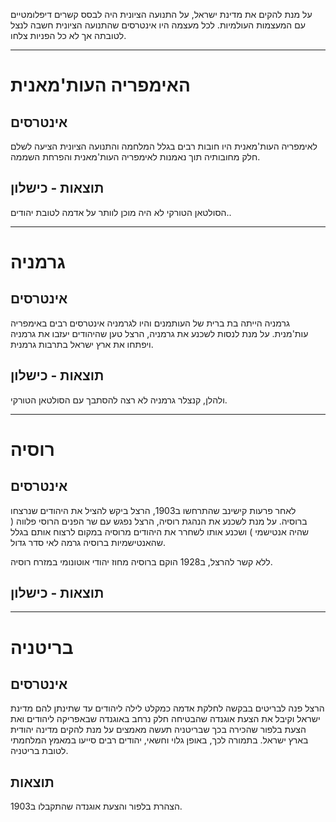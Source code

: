 על מנת להקים את מדינת ישראל, על התנועה הציונית היה לבסס קשרים דיפלומטיים עם המעצמות העולמיות. לכל מעצמה היו אינטרסים שהתנועה הציונית חשבה לנצל לטובתה אך לא כל הפניות צלחו.

---

# האימפריה העות'מאנית
## אינטרסים
לאימפריה העות'מאנית היו חובות רבים בגלל המלחמה והתנועה הציונית הציעה לשלם חלק מחובותיה תוך נאמנות לאימפריה העות'מאנית והפרחת השממה.

## תוצאות - כישלון
הסולטאן הטורקי לא היה מוכן לוותר על אדמה לטובת יהודים..

---

# גרמניה
## אינטרסים
גרמניה הייתה בת ברית של העותמנים והיו לגרמניה אינטרסים רבים באימפריה עות'מנית. על מנת לנסות לשכנע את גרמניה, הרצל טען שהיהודים יעזבו את גרמניה ויפתחו את ארץ ישראל בתרבות גרמנית.

## תוצאות - כישלון
ולהלן, קנצלר גרמניה לא רצה להסתבך עם הסולטאן הטורקי.

---

# רוסיה
## אינטרסים
לאחר פרעות קישינב שהתרחשו ב1903, הרצל ביקש להציל את היהודים שנרצחו ברוסיה. על מנת לשכנע את הנהגת רוסיה, הרצל נפגש עם שר הפנים הרוסי פלווה ( שהיה אנטישמי ) ושכנע אותו לשחרר את היהודים מרוסיה במקום לרצוח אותם בגלל שהאנטישמיות ברוסיה גרמה לאי סדר גדול.

ללא קשר להרצל, ב1928 הוקם ברוסיה מחוז יהודי אוטונומי במזרח רוסיה.
## תוצאות - כישלון

---

# בריטניה
## אינטרסים
הרצל פנה לבריטים בבקשה לחלקת אדמה כמקלט לילה ליהודים עד שתינתן להם מדינת ישראל וקיבל את הצעת אוגנדה שהבטיחה חלק נרחב באוגנדה שבאפריקה ליהודים ואת הצעת בלפור שהכירה בכך שבריטניה תעשה מאמצים על מנת להקים מדינה יהודית בארץ ישראל. בתמורה לכך, באופן גלוי וחשאי, יהודים רבים סייעו במאמץ המלחמתי לטובת בריטניה.

## תוצאות
הצהרת בלפור והצעת אוגנדה שהתקבלו ב1903.